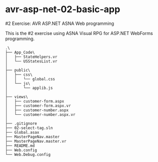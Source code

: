 # avr-asp-net-02-basic-app

#2 Exercise: AVR ASP.NET ASNA Web programming

This is the #2 exercise using ASNA Visual RPG for ASP.NET WebForms programming. 

```
.\
├── App_Code\
│   ├── StateHelpers.vr
│   └── USStatesList.vr
│
├── public\
│   ├── css\
│   │   └── global.css
│   └── js\
│       └── applib.js
│
├── views\
│   ├── customer-form.aspx
│   ├── customer-form.aspx.vr
│   ├── customer-number.aspx
│   └── customer-number.aspx.vr
│
├── .gitignore
├── 02-select-tag.sln
├── Global.asax
├── MasterPageNav.master
├── MasterPageNav.master.vr
├── README.md
├── Web.config
└── Web.Debug.config
```
